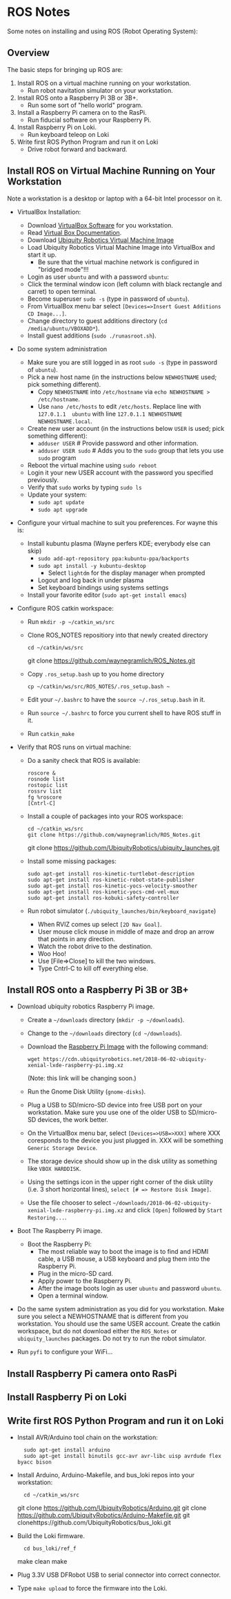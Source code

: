 # ROS Notes

Some notes on installing and using ROS (Robot Operating System):

## Overview

The basic steps for bringing up ROS are:

1. Install ROS on a virtual machine running on your workstation.
   * Run robot navitation simulator on your workstation.
2. Install ROS onto a Raspberry Pi 3B or 3B+.
   * Run some sort of "hello world" program.
3. Install a Raspberry Pi camera on to the RasPi.
   * Run fiducial software on your Raspberry Pi.
4. Install Raspberry Pi on Loki.
   * Run keyboard teleop on Loki
5. Write first ROS Python Program and run it on Loki
   * Drive robot forward and backward.

## Install ROS on Virtual Machine Running on Your Workstation

Note a workstation is a desktop or laptop with a 64-bit Intel processor on it.

* VirtualBox Installation:
  * Download [VirtualBox Software](https://www.virtualbox.org/wiki/Downloads) for you workstation.
  * Read [Virtual Box Documentation](https://www.virtualbox.org/wiki/Documentation).
  * Download [Ubiquity Robotics Virtual Machine Image](https://downloads.ubiquityrobotics.com/)
  * Load Ubiquity Robotics Virtual Machine Image into VirtualBox and start it up.
    * Be sure that the virtual machine network is configured in "bridged mode"!!!
  * Login as user `ubuntu` and with a password `ubuntu`:
  * Click the terminal window icon (left column with black rectangle and carret) to open terminal.
  * Become superuser `sudo -s` (type in password of `ubuntu`).
  * From VirtualBox menu bar select `[Devices=>Insert Guest Additions CD Image...]`.
  * Change directory to guest additions directory (`cd /media/ubuntu/VBOXADD*`).
  * Install guest additions (`sudo ./runasroot.sh`).

* Do some system administration
  * Make sure you are still logged in as root `sudo -s` (type in password of `ubuntu`).
  * Pick a new host name (in the instructions below `NEWHOSTNAME` used; pick something different).
    * Copy `NEWHOSTNAME` into `/etc/hostname` via `echo NEWHOSTNAME > /etc/hostname`.
    * Use `nano /etc/hosts` to edit `/etc/hosts`.  Replace line with `127.0.1.1  ubuntu`
      with line `127.0.1.1 NEWHOSTNAME NEWHOSTNAME.local`.
  * Create new user account (in the instructions below `USER` is used; pick something different):
    * `adduser USER`        # Provide password and other information.
    * `adduser USER sudo`   # Adds you to the `sudo` group that lets you use `sudo` program
  * Reboot the virtual machine using `sudo reboot`
  * Login it your new USER account with the password you specified previously.
  * Verify that `sudo` works by typing `sudo ls`
  * Update your system:
    * `sudo apt update`
    * `sudo apt upgrade`

* Configure your virtual machine to suit you preferences.  For wayne this is:
  * Install kubuntu plasma (Wayne perfers KDE; everybody else can skip)
    * `sudo add-apt-repository ppa:kubuntu-ppa/backports`
    * `sudo apt install -y kubuntu-desktop`
      * Select `lightdm` for the display manager when prompted
    * Logout and log back in under plasma
    * Set keyboard bindings using systems settings
  * Install your favorite editor (`sudo apt-get install emacs`)

* Configure ROS catkin workspace:
  * Run `mkdir -p ~/catkin_ws/src`
  * Clone ROS_NOTES repositiory into that newly created directory

        cd ~/catkin/ws/src
	git clone https://github.com/waynegramlich/ROS_Notes.git

  * Copy `.ros_setup.bash` up to you home directory

        cp ~/catkin/ws/src/ROS_NOTES/.ros_setup.bash ~
  
  * Edit your `~/.bashrc` to have the `source ~/.ros_setup.bash` in it.
  * Run `source ~/.bashrc` to force you current shell to have ROS stuff in it.
  * Run `catkin_make`

* Verify that ROS runs on virtual machine:
  * Do a sanity check that ROS is available:

        roscore &
        rosnode list
        rostopic list
        rossrv list
        fg %roscore
        [Cntrl-C]

  * Install a couple of packages into your ROS workspace:

        cd ~/catkin_ws/src
        git clone https://github.com/waynegramlich/ROS_Notes.git
	git clone https://github.com/UbiquityRobotics/ubiquity_launches.git

  * Install some missing packages:

        sudo apt-get install ros-kinetic-turtlebot-description
        sudo apt-get install ros-kinetic-robot-state-publisher
        sudo apt-get install ros-kinetic-yocs-velocity-smoother
        sudo apt-get install ros-kinetic-yocs-cmd-vel-mux
        sudo apt-get install ros-kobuki-safety-controller

  * Run robot simulator (`./ubiquity_launches/bin/keyboard_navigate`)
    * When RVIZ comes up select `[2D Nav Goal]`.
    * User mouse click mouse in middle of maze and drop an arrow that points in any direction.
    * Watch the robot drive to the destination.
    * Woo Hoo!
    * Use [File=>Close] to kill the two windows.
    * Type Cntrl-C to kill off everything else.

## Install ROS onto a Raspberry Pi 3B or 3B+

* Download ubiquity robotics Raspberry Pi image.
  * Create a `~/downloads` directory (`mkdir -p ~/downloads`).
  * Change to the `~/downloads` directory (`cd ~/downloads`).
  * Download the [Raspberry Pi Image](https://downloads.ubiquityrobotics.com/pi.html)
    with the following command:

    <!--wget https://cdn.ubiquityrobotics.net/2018-01-13-ubiquity-xenial-lxde-raspberry-pi.img.xz-->
        wget https://cdn.ubiquityrobotics.net/2018-06-02-ubiquity-xenial-lxde-raspberry-pi.img.xz

     (Note: this link will be changing soon.)

  * Run the Gnome Disk Utility (`gnome-disks`).
  * Plug a USB to SD/micro-SD device into free USB port on your workstation.  Make sure you
    use one of the older USB to SD/micro-SD devices, the work better.
  * On the VirtualBox menu bar, select `[Devices=>USB=>XXX]` where XXX coresponds to the
    device you just plugged in.  XXX will be something `Generic Storage Device`.
  * The storage device should show up in the disk utility as something like `VBOX HARDDISK`.
  * Using the settings icon in the upper right corner of the disk utility (i.e. 3 short
    horizontal lines), `select [# => Restore Disk Image]`.
  * Use the file chooser to select
    `~/downloads/2018-06-02-ubiquity-xenial-lxde-raspberry-pi.img.xz` and click `[Open]`
    followed by `Start Restoring...`.

* Boot The Raspberry Pi image.
  * Boot the Raspberry Pi:
    * The most reliable way to boot the image is to find and HDMI cable, a USB mouse,
      a USB keyboard and plug them into the Raspberry Pi.
    * Plug in the micro-SD card.
    * Apply power to the Raspberry Pi.
    * After the image boots login as user `ubuntu` and password `ubuntu`.
    * Open a terminal window. 

* Do the same system administration as you did for you workstation.  Make sure you
  select a NEWHOSTNAME that is different from you workstation.  You should use the
  same USER account.  Create the catkin workspace, but do not download either the
  `ROS_Notes` or `ubiquity_launches` packages.  Do not try to run the robot simulator.

* Run `pyfi` to configure your WiFi...

## Install Raspberry Pi camera onto RasPi

## Install Raspberry Pi on Loki

## Write first ROS Python Program and run it on Loki

* Install AVR/Arduino tool chain on the workstation:

        sudo apt-get install arduino
        sudo apt-get install binutils gcc-avr avr-libc uisp avrdude flex byacc bison

* Install Arduino, Arduino-Makefile, and bus_loki repos into your workstation:

        cd ~/catkin_ws/src
	git clone https://github.com/UbiquityRobotics/Arduino.git
	git clone https://github.com/UbiquityRobotics/Arduino-Makefile.git
	git clonehttps://github.com/UbiquityRobotics/bus_loki.git

* Build the Loki firmware.

        cd bus_loki/ref_f
	make clean
	make

* Plug 3.3V USB DFRobot USB to serial connector into correct connector.

* Type `make upload` to force the firmware into the Loki.
